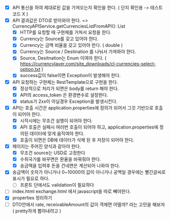 - [X] API 통신을 하여 제대로된 값을 가져오는지 확인을 한다. ( 단지 확인용 -> 테스트 코드 X )
- [X] API 결과값은 DTO로 받아와야 한다. => CurrencyAPIService.getCurrenciesListFromAPI(): List<CurrencyResponse>
    - [X] HTTP를 요청할 때 구현체를 거쳐서 요청을 한다.
    - [X] Currency는 Source를 갖고 있어야 한다.
    - [X] Currency는 금액 비율을 갖고 있어야 한다. ( double )
    - [X] Currency는 Source / Destination 를 나눠서 가져와야 한다.
    - [X] Source, Desitnation는 Enum 이여야 한다. ( https://currencylayer.com/site_downloads/cl-currencies-select-option.txt )
    - [X] success값이 false이면 Exception이 발생해야 한다.
- [X] API 요청하는 구현체는 RestTemplate으로 구현을 한다.
    - [X] 정상적으로 처리가 되면은 body를 return 해야 한다.
    - [X] API의 access_token 은 환경변수로 설정한다.
    - [X] status가 2xx이 아닐경우 Exception을 발생시킨다.
- [X] API는 호출 시간은 application.properties에 정의가 되어서 그것 기반으로 호출이 되어야 한다.
    - [X] 시작시에는 무조건 실행이 되어야 한다.
    - [X] API 호출은 실패시 여러번 호출이 되어야 하고, application.properties에 정의된 데이터에 맞게 움직여야 한다.
    - [X] 호출이 되면은 DB에 데이터가 삭제 된 후 저장이 되어야 한다.
- [X] 페이지는 주어진 양식과 같아야 한다.
    - [X] 무조건 source는 USD로 고정한다
    - [X] 수취국가를 바꾸면은 환율을 바꿔줘야 한다.
    - [X] 송금액을 입력후 돈을 건네면은 계산되어 나와야 한다. 
- [X] 송금액이 숫자가 아니거나 0~10000의 값이 아니거나 공백일 경우에는 빨간글씨로 표시가 필요로 하다.
    - [ ] 프론트 단에서도 validation이 필요하다
- [ ] index.html exchange.html 에서 javascript을 따로 빼야한다.
- [X] properties 정리하기 
- [ ] DTO안에서 rate, receivableAmount의 값이 객체면 어떨까? 라는 고민을 해보자 ( pretty하게 뽑아내려고 )
